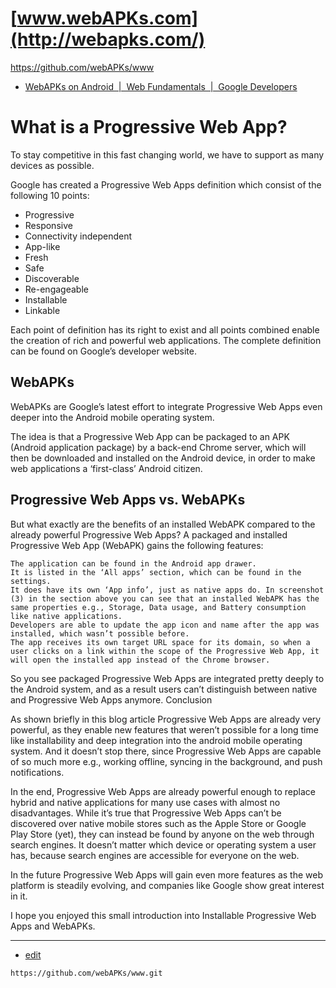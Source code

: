 # [www.webAPKs.com](http://webapks.com/)

https://github.com/webAPKs/www


+ [WebAPKs on Android  |  Web Fundamentals  |  Google Developers](https://developers.google.com/web/fundamentals/integration/webapks)


# What is a Progressive Web App?

To stay competitive in this fast changing world, we have to support as many devices as possible.

Google has created a Progressive Web Apps definition which consist of the following 10 points: 
+ Progressive
+ Responsive
+ Connectivity independent
+ App-like
+ Fresh
+ Safe
+ Discoverable
+ Re-engageable
+ Installable
+ Linkable
 
Each point of definition has its right to exist and all points combined enable the creation of rich and powerful web applications. 
The complete definition can be found on Google’s developer website.


## WebAPKs

WebAPKs are Google’s latest effort to integrate Progressive Web Apps even deeper into the Android mobile operating system.

The idea is that a Progressive Web App can be packaged to an APK (Android application package) by a back-end Chrome server, which will then be downloaded and installed on the Android device, in order to make web applications a ‘first-class’ Android citizen.



## Progressive Web Apps vs. WebAPKs

But what exactly are the benefits of an installed WebAPK compared to the already powerful Progressive Web Apps? A packaged and installed Progressive Web App (WebAPK) gains the following features:

    The application can be found in the Android app drawer.
    It is listed in the ‘All apps’ section, which can be found in the settings.
    It does have its own ‘App info’, just as native apps do. In screenshot (3) in the section above you can see that an installed WebAPK has the same properties e.g., Storage, Data usage, and Battery consumption like native applications.
    Developers are able to update the app icon and name after the app was installed, which wasn’t possible before.
    The app receives its own target URL space for its domain, so when a user clicks on a link within the scope of the Progressive Web App, it will open the installed app instead of the Chrome browser.

So you see packaged Progressive Web Apps are integrated pretty deeply to the Android system, and as a result users can’t distinguish between native and Progressive Web Apps anymore.
Conclusion

As shown briefly in this blog article Progressive Web Apps are already very powerful, as they enable new features that weren’t possible for a long time like installability and deep integration into the android mobile operating system. And it doesn’t stop there, since Progressive Web Apps are capable of so much more e.g., working offline, syncing in the background, and push notifications.

In the end, Progressive Web Apps are already powerful enough to replace hybrid and native applications for many use cases with almost no disadvantages. While it’s true that Progressive Web Apps can’t be discovered over native mobile stores such as the Apple Store or Google Play Store (yet), they can instead be found by anyone on the web through search engines. It doesn’t matter which device or operating system a user has, because search engines are accessible for everyone on the web.

In the future Progressive Web Apps will gain even more features as the web platform is steadily evolving, and companies like Google show great interest in it.

I hope you enjoyed this small introduction into Installable Progressive Web Apps and WebAPKs.


---
+ [edit](https://github.com/webAPKs/www/edit/main/README.md)
```
https://github.com/webAPKs/www.git
```
